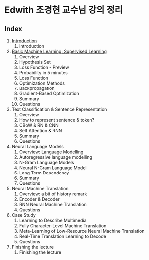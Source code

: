 # Edwith 조경현 교수님 강의 정리

## Index

1. [Introduction]( https://github.com/KhelKim/basic-nlp/tree/master/edwith/01 )
   1. introduction
2. [Basic Machine Learning: Supervised Learning]( https://github.com/KhelKim/basic-nlp/tree/master/edwith/02 )
   1. Overview
   2. Hypothesis Set
   3. Loss Function - Preview
   4. Probability in 5 minutes
   5. Loss Function
   6. Optimization Methods
   7. Backpropagation
   8. Gradient-Based Optimization
   9. Summary
   10. Questions
3. Text Classification & Sentence Representation
   1. Overview
   2. How to represent sentence & token?
   3. CBoW & RN & CNN
   4. Self Attention & RNN
   5. Summary
   6. Questions
4. Neural Language Models
   1. Overview: Language Modelling
   2. Autoregressive language modelling
   3. N-Gram Language Models
   4. Neural N-Gram Language Model
   5. Long Term Dependency
   6. Summary
   7. Questions
5. Neural Machine Translation
   1. Overview: a bit of history remark
   2. Encoder & Decoder
   3. RNN Neural Machine Translation
   4. Questions
6. Case Study
   1. Learning to Describe Multimedia
   2. Fully Character-Level Machine Translation
   3. Meta-Learning of Low-Resource Neural Machine Translation
   4. Real-Time Translation Learning to Decode
   5. Questions
7. Finishing the lecture
   1. Finishing the lecture

